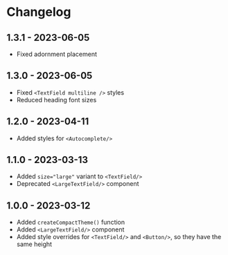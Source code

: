 # Changelog

## 1.3.1 - 2023-06-05

- Fixed adornment placement

## 1.3.0 - 2023-06-05

- Fixed `<TextField multiline />` styles
- Reduced heading font sizes

## 1.2.0 - 2023-04-11

- Added styles for `<Autocomplete/>`

## 1.1.0 - 2023-03-13

- Added `size="large"` variant to `<TextField/>`
- Deprecated `<LargeTextField/>` component

## 1.0.0 - 2023-03-12

- Added `createCompactTheme()` function
- Added `<LargeTextField/>` component
- Added style overrides for `<TextField/>` and `<Button/>`, so they have the same height
